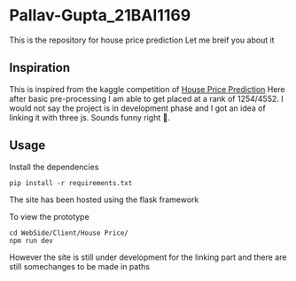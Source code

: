# Pallav-Gupta_21BAI1169
This is the repository for house price prediction
Let me breif you about it

## Inspiration
This is inspired from the kaggle competition of [House Price Prediction](https://www.kaggle.com/competitions/house-prices-advanced-regression-techniques)
Here after basic pre-processing I am able to get placed at a rank of 1254/4552.
I would not say the project is in development phase and I got an idea of linking it with three js.
Sounds funny right 🤯.

## Usage
Install the dependencies

```pip install -r requirements.txt```

The site has been hosted using the flask framework

To view the prototype

```
cd WebSide/Client/House Price/
npm run dev
```

However the site is still under development for the linking part and there are still somechanges to be made in paths
